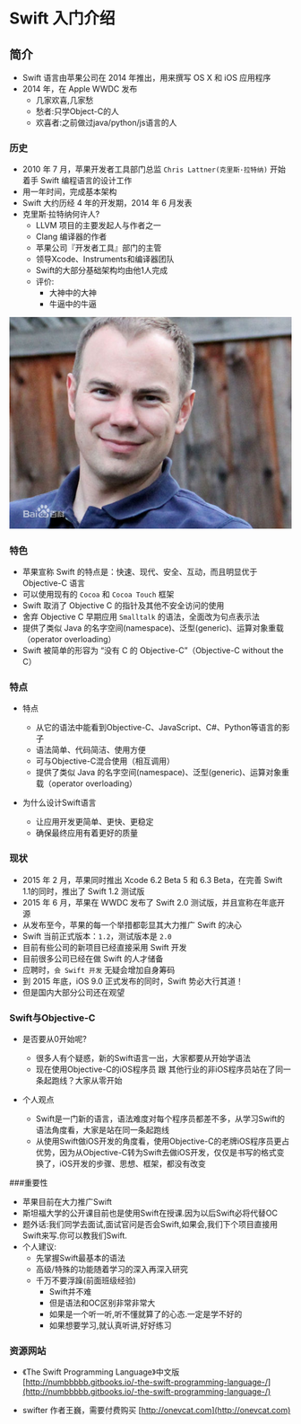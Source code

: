 # Swift 入门介绍

## 简介

* Swift 语言由苹果公司在 2014 年推出，用来撰写 OS X 和 iOS 应用程序
* 2014 年，在 Apple WWDC 发布
  -  几家欢喜,几家愁
  -  愁者:只学Object-C的人
  -  欢喜者:之前做过java/python/js语言的人

### 历史

* 2010 年 7 月，苹果开发者工具部门总监 `Chris Lattner(克里斯·拉特纳)` 开始着手 Swift 编程语言的设计工作
* 用一年时间，完成基本架构
* Swift 大约历经 4 年的开发期，2014 年 6 月发表
* 克里斯·拉特纳何许人?
  - LLVM 项目的主要发起人与作者之一
  - Clang 编译器的作者
  - 苹果公司『开发者工具』部门的主管
  - 领导Xcode、Instruments和编译器团队
  - Swift的大部分基础架构均由他1人完成
  - 评价:
    - 大神中的大神
    - 牛逼中的牛逼


![](./images/abc.jpg)



### 特色

* 苹果宣称 Swift 的特点是：快速、现代、安全、互动，而且明显优于 Objective-C 语言
* 可以使用现有的 `Cocoa` 和 `Cocoa Touch` 框架
* Swift 取消了 Objective C 的指针及其他不安全访问的使用
* 舍弃 Objective C 早期应用 `Smalltalk` 的语法，全面改为句点表示法
* 提供了类似 Java 的名字空间(namespace)、泛型(generic)、运算对象重载（operator overloading）
* Swift 被简单的形容为 “没有 C 的 Objective-C”（Objective-C without the C）
 

### 特点
- 特点
  - 从它的语法中能看到Objective-C、JavaScript、C#、Python等语言的影子
  - 语法简单、代码简洁、使用方便
  - 可与Objective-C混合使用（相互调用）
  - 提供了类似 Java 的名字空间(namespace)、泛型(generic)、运算对象重载（operator overloading）



- 为什么设计Swift语言

  - 让应用开发更简单、更快、更稳定
  - 确保最终应用有着更好的质量


### 现状

* 2015 年 2 月，苹果同时推出 Xcode 6.2 Beta 5 和 6.3 Beta，在完善 Swift 1.1的同时，推出了 Swift 1.2 测试版
* 2015 年 6 月，苹果在 WWDC 发布了 Swift 2.0 测试版，并且宣称在年底开源
* 从发布至今，苹果的每一个举措都彰显其大力推广 Swift 的决心
* Swift 当前正式版本：`1.2`，测试版本是 `2.0`
* 目前有些公司的新项目已经直接采用 Swift 开发
* 目前很多公司已经在做 Swift 的人才储备
* 应聘时，`会 Swift 开发` 无疑会增加自身筹码
* 到 2015 年底，iOS 9.0 正式发布的同时，Swift 势必大行其道！
* 但是国内大部分公司还在观望

### Swift与Objective-C

- 是否要从0开始呢?
  - 很多人有个疑惑，新的Swift语言一出，大家都要从开始学语法
  - 现在使用Objective-C的iOS程序员 跟 其他行业的非iOS程序员站在了同一条起跑线？大家从零开始


- 个人观点
  - Swift是一门新的语言，语法难度对每个程序员都差不多，从学习Swift的语法角度看，大家是站在同一条起跑线
  - 从使用Swift做iOS开发的角度看，使用Objective-C的老牌iOS程序员更占优势，因为从Objective-C转为Swift去做iOS开发，仅仅是书写的格式变换了，iOS开发的步骤、思想、框架，都没有改变

###重要性

- 苹果目前在大力推广Swift
- 斯坦福大学的公开课目前也是使用Swift在授课.因为以后Swift必将代替OC
- 题外话:我们同学去面试,面试官问是否会Swift,如果会,我们下个项目直接用Swift来写.你可以教我们Swift.
- 个人建议:
  - 先掌握Swift最基本的语法
  - 高级/特殊的功能随着学习的深入再深入研究
  - 千万不要浮躁(前面班级经验)
    - Swift并不难
    - 但是语法和OC区别非常非常大
    - 如果是一个听一听,听不懂就算了的心态.一定是学不好的
    - 如果想要学习,就认真听讲,好好练习


### 资源网站

* 《The Swift Programming Language》中文版 [http://numbbbbb.gitbooks.io/-the-swift-programming-language-/](http://numbbbbb.gitbooks.io/-the-swift-programming-language-/)

* swifter 作者王巍，需要付费购买 [http://onevcat.com](http://onevcat.com)

